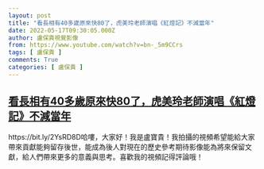 ```yaml
---
layout: post
title: "看長相有40多歲原來快80了，虎美玲老師演唱《紅燈記》不減當年"
date: 2022-05-17T09:30:05.000Z
author: 盧保貴視覺影像
from: https://www.youtube.com/watch?v=bn-_5m9CCrs
tags: [ 盧保貴 ]
comments: True
categories: [ 盧保貴 ]
---
```

<!--1652779805000-->
[看長相有40多歲原來快80了，虎美玲老師演唱《紅燈記》不減當年](https://www.youtube.com/watch?v=bn-_5m9CCrs)
------

<div>
https://bit.ly/2YsRD8D哈嘍，大家好！我是盧寶貴！我拍攝的視頻希望能給大家帶來貢獻能夠留存後世，能成為後人對現在的歷史參考期待影像能為將來保留文獻，給人們帶來更多的意義與思考。喜歡我的視頻記得評論哦！
</div>
